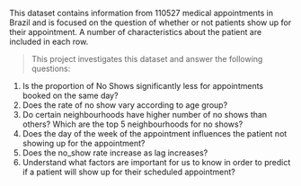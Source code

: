 This dataset contains information from 110527 medical appointments in Brazil and is focused on the question of whether or not patients show up for their appointment. A number of characteristics about the patient are included in each row.
> This project investigates this dataset and answer the following questions:
 1. Is the proportion of No Shows significantly less for appointments booked on the same day?
 2. Does the rate of no show vary according to age group?
 3. Do certain neighbourhoods have higher number of no shows than others? Which are the top 5 neighbourhoods for no shows?
 4. Does the day of the week of the appointment influences the patient not showing up for the appointment?
 5. Does the no_show rate increase as lag increases?
 6. Understand what factors are important for us to know in order to predict if a patient will show up for their scheduled appointment?
